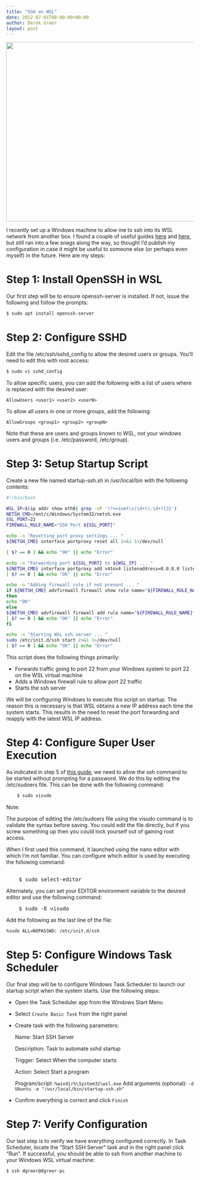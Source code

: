 ```yaml
---
title: "SSH on WSL"
date: 2022-07-01T08:00:00+00:00
author: Derek Greer
layout: post
---
```


<p style="text-align: center">
  <a href="https://aspiringcraftsman.com/wp-content/uploads/2022/07/01/ssh.png"><img title="SSH" alt="" src="https://aspiringcraftsman.com/wp-content/uploads/2022/07/01/ssh.png" width="640" height="480" sizes="(max-width: 640px) 100vw, 640px" /></a>
</p>

I recently set up a Windows machine to allow me to ssh into its WSL network from another box. I found a couple of useful guides [here](https://www.hanselman.com/blog/how-to-ssh-into-wsl2-on-windows-10-from-an-external-machine) and [here](https://www.hanselman.com/blog/how-to-ssh-into-wsl2-on-windows-10-from-an-external-machine), but still ran into a few snags along the way, so thought I’d publish my configuration in case it might be useful to someone else (or perhaps even myself) in the future. Here are my steps:

# Step 1: Install OpenSSH in WSL

Our first step will be to ensure openssh-server is installed. If not, issue the following and follow the prompts:

```sh
$ sudo apt install openssh-server
```

# Step 2: Configure SSHD

Edit the file /etc/ssh/sshd_config to allow the desired users or groups. You’ll need to edit this with root access:

```sh
$ sudo vi sshd_config
```

To allow specific users, you can add the following with a list of users where <user1> is replaced with the desired user:

```
AllowUsers <user1> <user2> <userN>
```

To allow all users in one or more groups, add the following:

```
AllowGroups <group1> <group2> <groupN>
```

Note that these are users and groups known to WSL, not your windows users and groups (i.e. /etc/password, /etc/group).

# Step 3: Setup Startup Script

Create a new file named startup-ssh.sh in /usr/local/bin with the following contents:

```sh
#!/bin/bash

WSL_IP=$(ip addr show eth0| grep -oP '(?<=inet\s)\d+(\.\d+){3}')
NETSH_CMD=/mnt/c/Windows/System32/netsh.exe
SSL_PORT=22
FIREWALL_RULE_NAME="SSH Port ${SSL_PORT}"

echo -n "Resetting port proxy settings ... "
${NETSH_CMD} interface portproxy reset all 2>&1 1>/dev/null

[ $? == 0 ] && echo "OK" || echo "Error"

echo -n "Forwarding port ${SSL_PORT} to ${WSL_IP} ... "
${NETSH_CMD} interface portproxy add v4tov4 listenaddress=0.0.0.0 listenport=${SSL_PORT} connectaddress=${WSL_IP} connectport=${SSL_PORT} 2>&1 1>/dev/null
[ $? == 0 ] && echo "OK" || echo "Error"

echo -n "Adding firewall rule if not present ... "
if ${NETSH_CMD} advfirewall firewall show rule name="${FIREWALL_RULE_NAME}" 2>&1 1>/dev/null
then
echo "OK"
else
${NETSH_CMD} advfirewall firewall add rule name="${FIREWALL_RULE_NAME}" dir=in action=allow protocol=TCP localport=${SSL_PORT} 2>&1 1>/dev/null
[ $? == 0 ] && echo "OK" || echo "Error"
fi

echo -n "Starting WSL ssh server ... "
sudo /etc/init.d/ssh start 2>&1 1>/dev/null
[ $? == 0 ] && echo "OK" || echo "Error"
```

This script does the following things primarily:

- Forwards traffic going to port 22 from your Windows system to port 22 on the WSL virtual machine
- Adds a Windows firewall rule to allow port 22 traffic
- Starts the ssh server

We will be configuring Windows to execute this script on startup. The reason this is necessary is that WSL obtains a new IP address each time the system starts. This results in the need to reset the port forwarding and reapply with the latest WSL IP address.

# Step 4: Configure Super User Execution

As indicated in step 5 of [this guide](https://faun.pub/how-to-setup-ssh-connection-on-ubuntu-windows-subsystem-for-linux-2b36afb943dc), we need to allow the ssh command to be started without prompting for a password. We do this by editing the /etc/sudoers file. This can be done with the following command:

```sh
    $ sudo visudo
```

<div class="theme-note">
Note:

<p>The purpose of editing the /etc/sudoers file using the visudo command is to validate the syntax before saving. You could edit the file directly, but if you screw something up then you could lock yourself out of gaining root access.</p>

<p>When I first used this command, it launched using the nano editor with which I’m not familiar. You can configure which editor is used by executing the following command:</p>

<pre>    
    $ sudo select-editor    
</pre>

<p>Alternately, you can set your EDITOR environment variable to the desired editor and use the following command:</p>

<pre>
    $ sudo -E visudo
</pre>
</div>

Add the following as the last line of the file:

```sh
%sudo ALL=NOPASSWD: /etc/init.d/ssh
```

# Step 5: Configure Windows Task Scheduler

Our final step will be to configure Windows Task Scheduler to launch our startup script when the system starts. Use the following steps:

- Open the Task Scheduler app from the Windows Start Menu

- Select `Create Basic Task` from the right panel

- Create task with the following parameters:

  Name: Start SSH Server

  Description: Task to automate sshd startup

  Trigger: Select When the computer starts

  Action: Select Start a program

  Program/script :`%windir%\System32\wsl.exe`
  Add arguments (optional): `-d Ubuntu -e "/usr/local/bin/startup-ssh.sh"`

- Confirm everything is correct and click `Finish`

# Step 7: Verify Configuration

Our last step is to verify we have everything configured correctly. In Task Scheduler, locate the “Start SSH Server” task and in the right panel click “Run”. If successful, you should be able to ssh from another machine to your Windows WSL virtual machine:

```sh
$ ssh dgreer@dgreer-pc
```

